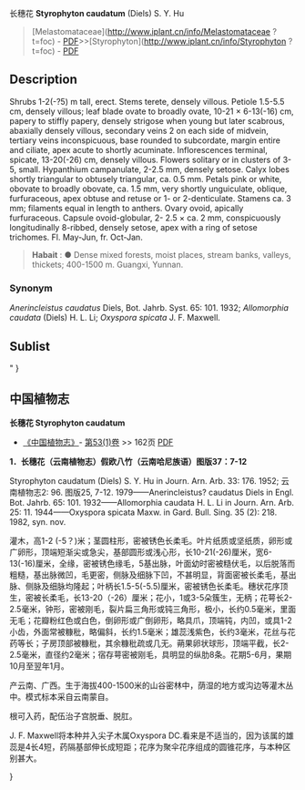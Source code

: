 长穗花 **Styrophyton caudatum** (Diels) S. Y. Hu

> [Melastomataceae](http://www.iplant.cn/info/Melastomataceae ?t=foc) - [PDF](http://iplant.cn/foc/pdf/Melastomataceae.pdf)>>[Styrophyton](http://www.iplant.cn/info/Styrophyton ?t=foc) - [PDF](http://www.iplant.cn/foc/pdf/Styrophyton.pdf)

## Description

Shrubs 1-2(-?5) m tall, erect. Stems terete, densely villous. Petiole 1.5-5.5 cm, densely villous; leaf blade ovate to broadly ovate, 10-21 × 6-13(-16) cm, papery to stiffly papery, densely strigose when young but later scabrous, abaxially densely villous, secondary veins 2 on each side of midvein, tertiary veins inconspicuous, base rounded to subcordate, margin entire and ciliate, apex acute to shortly acuminate. Inflorescences terminal, spicate, 13-20(-26) cm, densely villous. Flowers solitary or in clusters of 3-5, small. Hypanthium campanulate, 2-2.5 mm, densely setose. Calyx lobes shortly triangular to obtusely triangular, ca. 0.5 mm. Petals pink or white, obovate to broadly obovate, ca. 1.5 mm, very shortly unguiculate, oblique, furfuraceous, apex obtuse and retuse or 1- or 2-denticulate. Stamens ca. 3 mm; filaments equal in length to anthers. Ovary ovoid, apically furfuraceous. Capsule ovoid-globular, 2- 2.5 × ca. 2 mm, conspicuously longitudinally 8-ribbed, densely setose, apex with a ring of setose trichomes. Fl. May-Jun, fr. Oct-Jan.

> **Habait** : 
>● Dense mixed forests, moist places, stream banks, valleys, thickets; 400-1500 m. Guangxi, Yunnan.

### Synonym
*Anerincleistus caudatus* Diels, Bot. Jahrb. Syst. 65: 101. 1932; *Allomorphia caudata* (Diels) H. L. Li; *Oxyspora spicata* J. F. Maxwell.

## Sublist
"
}
## 中国植物志

**长穗花 Styrophyton caudatum**

* [《中国植物志》](http://www.iplant.cn/frps)- [第53(1)卷](http://www.iplant.cn/frps/vol/53(1)) >> 162页 [PDF](http://www.iplant.cn/frps/pdf/53(1)/162.PDF)

**1．长穗花（云南植物志）假欧八竹（云南哈尼族语）图版37：7-12**

Styrophyton caudatum (Diels) S. Y. Hu in Journ. Arn. Arb. 33: 176. 1952; 云南植物志2: 96. 图版25, 7-12. 1979——Anerincleistus? caudatus Diels in Engl. Bot. Jahrb. 65: 101. 1932——Allomorphia caudata H. L. Li in Journ. Arn. Arb. 25: 11. 1944——Oxyspora spicata Maxw. in Gard. Bull. Sing. 35 (2): 218. 1982, syn. nov.

灌木，高1-2 (-5？)米；茎圆柱形，密被锈色长柔毛。叶片纸质或坚纸质，卵形或广卵形，顶端短渐尖或急尖，基部圆形或浅心形，长10-21(-26)厘米，宽6-13(-16)厘米，全缘，密被锈色缘毛，5基出脉，叶面幼时密被糙伏毛，以后脱落而粗糙，基出脉微凹，毛更密，侧脉及细脉下凹，不甚明显，背面密被长柔毛，基出脉、侧脉及细脉均隆起；叶柄长1.5-5(-5.5)厘米，密被锈色长柔毛。穗状花序顶生，密被长柔毛，长13-20（-26）厘米；花小，1或3-5朵簇生，无柄；花萼长2-2.5毫米，钟形，密被刚毛，裂片扁三角形或钝三角形，极小，长约0.5毫米，里面无毛；花瓣粉红色或白色，倒卵形或广倒卵形，略具爪，顶端钝，内凹，或具1-2小齿，外面常被糠秕，略偏斜，长约1.5毫米；雄蕊浅紫色，长约3毫米，花丝与花药等长；子房顶部被糠秕，其余糠秕疏或几无。蒴果卵状球形，顶端平截，长2-2.5毫米，直径约2毫米；宿存萼密被刚毛，具明显的纵肋8条。花期5-6月，果期10月至翌年1月。

产云南、广西。生于海拔400-1500米的山谷密林中，荫湿的地方或沟边等灌木丛中。模式标本采自云南蒙自。

根可入药，配伍治子宫脱垂、脱肛。

J. F. Maxwell将本种并入尖子木属Oxyspora DC.看来是不适当的，因为该属的雄蕊是4长4短，药隔基部伸长成短距；花序为聚伞花序组成的圆锥花序，与本种区别甚大。

}